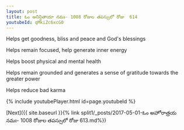 ```yaml
---
layout: post
title: ఓం అనిన్దితాయా నమః- 1008 రోజుల తపస్సులో రోజు  614
youtubeId: qMkiZc6xcG0
---
```

 
 
Helps get goodness, bliss and peace and God's blessings
 
Helps remain focused, help generate inner energy 
 
Helps boost physical and mental health 
 
Helps remain grounded and generates a sense of gratitude towards the greater power 
 
Helps reduce bad karma
 
 
 
 


{% include youtubePlayer.html id=page.youtubeId %}
 
[Next]({{ site.baseurl }}{% link  split1/_posts/2017-05-01-ఓం అహోరాత్రయ నమః- 1008 రోజుల తపస్సులో రోజు  613.md%})
 
